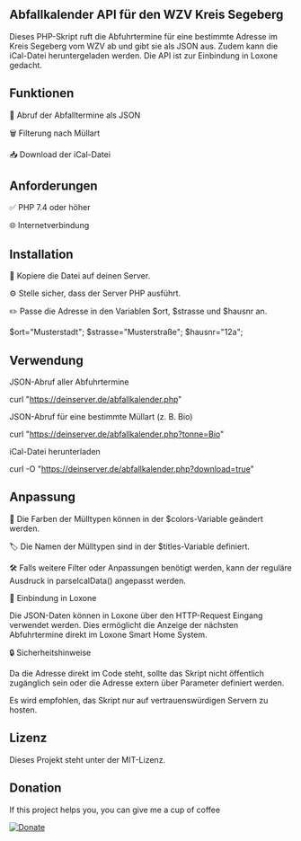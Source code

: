## Abfallkalender API für den WZV Kreis Segeberg

Dieses PHP-Skript ruft die Abfuhrtermine für eine bestimmte Adresse im Kreis Segeberg vom WZV ab und gibt sie als JSON aus. Zudem kann die iCal-Datei heruntergeladen werden. Die API ist zur Einbindung in Loxone gedacht.

## Funktionen

📅 Abruf der Abfalltermine als JSON

🗑️ Filterung nach Müllart

📥 Download der iCal-Datei

## Anforderungen

✅ PHP 7.4 oder höher

🌐 Internetverbindung

## Installation

📂 Kopiere die Datei auf deinen Server.

⚙️ Stelle sicher, dass der Server PHP ausführt.

✏️ Passe die Adresse in den Variablen $ort, $strasse und $hausnr an.

$ort="Musterstadt";
$strasse="Musterstraße";
$hausnr="12a";

## Verwendung

JSON-Abruf aller Abfuhrtermine

curl "https://deinserver.de/abfallkalender.php"

JSON-Abruf für eine bestimmte Müllart (z. B. Bio)

curl "https://deinserver.de/abfallkalender.php?tonne=Bio"

iCal-Datei herunterladen

curl -O "https://deinserver.de/abfallkalender.php?download=true"

## Anpassung

🎨 Die Farben der Mülltypen können in der $colors-Variable geändert werden.

🏷️ Die Namen der Mülltypen sind in der $titles-Variable definiert.

🛠️ Falls weitere Filter oder Anpassungen benötigt werden, kann der reguläre Ausdruck in parseIcalData() angepasst werden.

📡 Einbindung in Loxone

Die JSON-Daten können in Loxone über den HTTP-Request Eingang verwendet werden. Dies ermöglicht die Anzeige der nächsten Abfuhrtermine direkt im Loxone Smart Home System.

🔒 Sicherheitshinweise

Da die Adresse direkt im Code steht, sollte das Skript nicht öffentlich zugänglich sein oder die Adresse extern über Parameter definiert werden.

Es wird empfohlen, das Skript nur auf vertrauenswürdigen Servern zu hosten.

## Lizenz

Dieses Projekt steht unter der MIT-Lizenz.

## Donation

If this project helps you, you can give me a cup of coffee

[![Donate](https://img.shields.io/badge/Donate-PayPal-green.svg)](https://paypal.me/bastyjuice)
